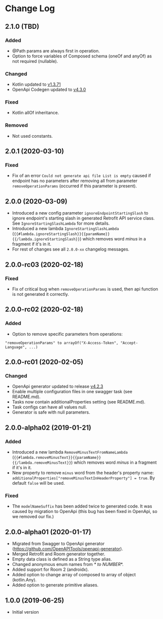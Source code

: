Change Log
==========

## 2.1.0 (TBD)

### Added
- @Path params are always first in operation.
- Option to force variables of Composed schema (oneOf and anyOf) as not required (nullable).

### Changed
- Kotlin updated to [v1.3.71](https://github.com/JetBrains/kotlin/releases/tag/v1.3.71)
- OpenApi Codegen updated to [v4.3.0](https://github.com/OpenAPITools/openapi-generator/releases/tag/v4.3.0)

### Fixed
- Kotlin allOf inheritance.

### Removed
- Not used constants.

## 2.0.1 (2020-03-10)

### Fixed
- Fix of an error `Could not generate api file List is empty` caused if endpoint has no parameters after removing all from 
parameter `removeOperationParams` (occurred if this parameter is present).

## 2.0.0 (2020-03-09)
- Introduced a new config parameter `ignoreEndpointStartingSlash` to ignore endpoint's starting slash in generated 
Retrofit API service class. See `IgnoreStartingSlashLambda` for more details.
- Introduced a new lambda `IgnoreStartingSlashLambda` (`{{#lambda.ignoreStartingSlash}}{{paramName}}{{/lambda.ignoreStartingSlash}}`) 
which removes word *minus* in a fragment if it's in it.
- For rest of changes see all `2.0.0-xx` changelog messages.

## 2.0.0-rc03 (2020-02-18)

### Fixed
- Fix of critical bug when `removeOperationParams` is used, then api function is not generated it correctly.

## 2.0.0-rc02 (2020-02-18)

### Added
- Option to remove specific parameters from operations:
```
"removeOperationParams" to arrayOf("X-Access-Token", "Accept-Language", ...)
```

## 2.0.0-rc01 (2020-02-05)

### Changed
- OpenApi generator updated to release [v4.2.3](https://github.com/OpenAPITools/openapi-generator/releases/tag/v4.2.3)
- Enable multiple configuration files in one swagger task (see README.md).
- Tasks now contain additionalProperties setting (see README.md).
- Task configs can have all values null.
- Generator is safe with null parameters.

## 2.0.0-alpha02 (2019-01-21)

### Added
- Introduced a new lambda `RemoveMinusTextFromNameLambda` (`{{#lambda.removeMinusText}}{{paramName}}{{/lambda.removeMinusText}}`) which removes word *minus* in a fragment if it's in it.
- New property to remove `minus` word from the header's property name: `additionalProperties["removeMinusTextInHeaderProperty"] = true`. By default `false` will be used.

### Fixed
- The `modelNameSuffix` has been added twice to generated code. It was caused by migration to OpenApi (this bug has been fixed in OpenApi, so we removed our fix.)

## 2.0.0-alpha01 (2020-01-17)
- Migrated from Swagger to OpenApi generator (https://github.com/OpenAPITools/openapi-generator).
- Merged Retrofit and Room generator together.
- Empty data class is defined as a String type alias.
- Changed anonymous enum names from _* to NUMBER_*.
- Added support for Room 2 (androidx).
- Added option to change array of composed to array of object (kotlin.Any).
- Added option to generate primitive aliases.

## 1.0.0 (2019-06-25)
- Initial version